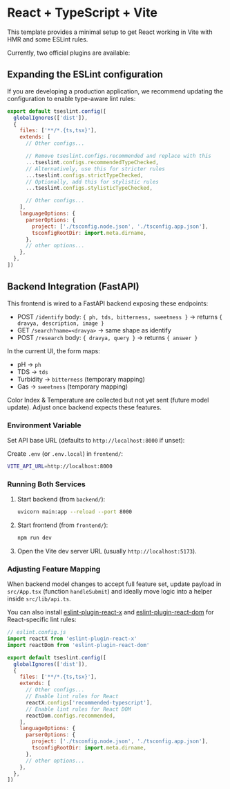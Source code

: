 # React + TypeScript + Vite

This template provides a minimal setup to get React working in Vite with HMR and some ESLint rules.

Currently, two official plugins are available:


## Expanding the ESLint configuration

If you are developing a production application, we recommend updating the configuration to enable type-aware lint rules:

```js
export default tseslint.config([
  globalIgnores(['dist']),
  {
    files: ['**/*.{ts,tsx}'],
    extends: [
      // Other configs...

      // Remove tseslint.configs.recommended and replace with this
      ...tseslint.configs.recommendedTypeChecked,
      // Alternatively, use this for stricter rules
      ...tseslint.configs.strictTypeChecked,
      // Optionally, add this for stylistic rules
      ...tseslint.configs.stylisticTypeChecked,

      // Other configs...
    ],
    languageOptions: {
      parserOptions: {
        project: ['./tsconfig.node.json', './tsconfig.app.json'],
        tsconfigRootDir: import.meta.dirname,
      },
      // other options...
    },
  },
])
```

## Backend Integration (FastAPI)

This frontend is wired to a FastAPI backend exposing these endpoints:

- POST `/identify`  body: `{ ph, tds, bitterness, sweetness }` -> returns `{ dravya, description, image }`
- GET `/search?name=<dravya>` -> same shape as identify
- POST `/research` body: `{ dravya, query }` -> returns `{ answer }`

In the current UI, the form maps:

- pH -> `ph`
- TDS -> `tds`
- Turbidity -> `bitterness` (temporary mapping)
- Gas -> `sweetness` (temporary mapping)

Color Index & Temperature are collected but not yet sent (future model update). Adjust once backend expects these features.

### Environment Variable

Set API base URL (defaults to `http://localhost:8000` if unset):

Create `.env` (or `.env.local`) in `frontend/`:

```bash
VITE_API_URL=http://localhost:8000
```

### Running Both Services

1. Start backend (from `backend/`):
   ```bash
   uvicorn main:app --reload --port 8000
   ```
2. Start frontend (from `frontend/`):
   ```bash
   npm run dev
   ```
3. Open the Vite dev server URL (usually `http://localhost:5173`).

### Adjusting Feature Mapping
When backend model changes to accept full feature set, update payload in `src/App.tsx` (function `handleSubmit`) and ideally move logic into a helper inside `src/lib/api.ts`.

You can also install [eslint-plugin-react-x](https://github.com/Rel1cx/eslint-react/tree/main/packages/plugins/eslint-plugin-react-x) and [eslint-plugin-react-dom](https://github.com/Rel1cx/eslint-react/tree/main/packages/plugins/eslint-plugin-react-dom) for React-specific lint rules:

```js
// eslint.config.js
import reactX from 'eslint-plugin-react-x'
import reactDom from 'eslint-plugin-react-dom'

export default tseslint.config([
  globalIgnores(['dist']),
  {
    files: ['**/*.{ts,tsx}'],
    extends: [
      // Other configs...
      // Enable lint rules for React
      reactX.configs['recommended-typescript'],
      // Enable lint rules for React DOM
      reactDom.configs.recommended,
    ],
    languageOptions: {
      parserOptions: {
        project: ['./tsconfig.node.json', './tsconfig.app.json'],
        tsconfigRootDir: import.meta.dirname,
      },
      // other options...
    },
  },
])
```
